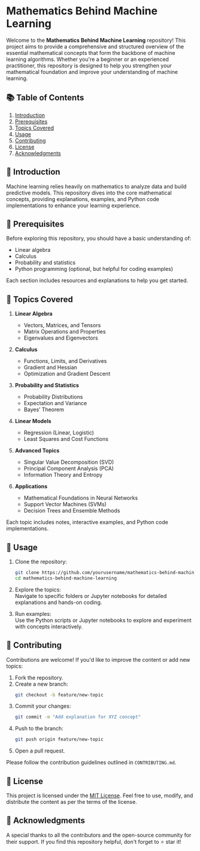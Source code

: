 # Mathematics Behind Machine Learning

Welcome to the **Mathematics Behind Machine Learning** repository! This project aims to provide a comprehensive and structured overview of the essential mathematical concepts that form the backbone of machine learning algorithms. Whether you're a beginner or an experienced practitioner, this repository is designed to help you strengthen your mathematical foundation and improve your understanding of machine learning.

## 📚 Table of Contents

1. [Introduction](#introduction)  
2. [Prerequisites](#prerequisites)  
3. [Topics Covered](#topics-covered)  
4. [Usage](#usage)  
5. [Contributing](#contributing)  
6. [License](#license)  
7. [Acknowledgments](#acknowledgments)

## 🧠 Introduction

Machine learning relies heavily on mathematics to analyze data and build predictive models. This repository dives into the core mathematical concepts, providing explanations, examples, and Python code implementations to enhance your learning experience.

## 📝 Prerequisites

Before exploring this repository, you should have a basic understanding of:  
- Linear algebra  
- Calculus  
- Probability and statistics  
- Python programming (optional, but helpful for coding examples)  

Each section includes resources and explanations to help you get started.

## 📘 Topics Covered

1. **Linear Algebra**  
   - Vectors, Matrices, and Tensors  
   - Matrix Operations and Properties  
   - Eigenvalues and Eigenvectors  

2. **Calculus**  
   - Functions, Limits, and Derivatives  
   - Gradient and Hessian  
   - Optimization and Gradient Descent  

3. **Probability and Statistics**  
   - Probability Distributions  
   - Expectation and Variance  
   - Bayes’ Theorem  

4. **Linear Models**  
   - Regression (Linear, Logistic)  
   - Least Squares and Cost Functions  

5. **Advanced Topics**  
   - Singular Value Decomposition (SVD)  
   - Principal Component Analysis (PCA)  
   - Information Theory and Entropy  

6. **Applications**  
   - Mathematical Foundations in Neural Networks  
   - Support Vector Machines (SVMs)  
   - Decision Trees and Ensemble Methods  

Each topic includes notes, interactive examples, and Python code implementations.

## 🚀 Usage

1. Clone the repository:  
   ```bash
   git clone https://github.com/yourusername/mathematics-behind-machine-learning.git
   cd mathematics-behind-machine-learning
   ```

2. Explore the topics:  
   Navigate to specific folders or Jupyter notebooks for detailed explanations and hands-on coding.

3. Run examples:  
   Use the Python scripts or Jupyter notebooks to explore and experiment with concepts interactively.

## 🤝 Contributing

Contributions are welcome! If you'd like to improve the content or add new topics:  
1. Fork the repository.  
2. Create a new branch:  
   ```bash
   git checkout -b feature/new-topic
   ```
3. Commit your changes:  
   ```bash
   git commit -m "Add explanation for XYZ concept"
   ```
4. Push to the branch:  
   ```bash
   git push origin feature/new-topic
   ```
5. Open a pull request.

Please follow the contribution guidelines outlined in `CONTRIBUTING.md`.

## 📜 License

This project is licensed under the [MIT License](LICENSE). Feel free to use, modify, and distribute the content as per the terms of the license.

## 🙏 Acknowledgments

A special thanks to all the contributors and the open-source community for their support. If you find this repository helpful, don't forget to ⭐ star it!
```
